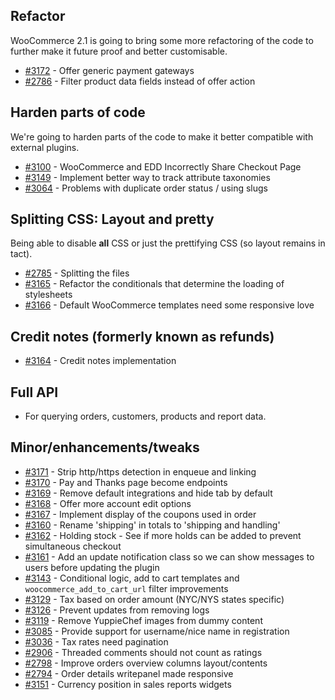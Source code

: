 ## Refactor
WooCommerce 2.1 is going to bring some more refactoring of the code to further make it future proof and better customisable.
* [#3172](https://github.com/woothemes/woocommerce/issues/3172) - Offer generic payment gateways
* [#2786](https://github.com/woothemes/woocommerce/issues/2786) - Filter product data fields instead of offer action

## Harden parts of code
We're going to harden parts of the code to make it better compatible with external plugins.
* [#3100](https://github.com/woothemes/woocommerce/issues/3100) - WooCommerce and EDD Incorrectly Share Checkout Page
* [#3149](https://github.com/woothemes/woocommerce/issues/3149) - Implement better way to track attribute taxonomies
* [#3064](https://github.com/woothemes/woocommerce/issues/3064) - Problems with duplicate order status / using slugs

## Splitting CSS: Layout and pretty
Being able to disable **all** CSS or just the prettifying CSS (so layout remains in tact).
* [#2785](https://github.com/woothemes/woocommerce/issues/2785) - Splitting the files
* [#3165](https://github.com/woothemes/woocommerce/issues/3165) - Refactor the conditionals that determine the loading of stylesheets
* [#3166](https://github.com/woothemes/woocommerce/issues/3166) - Default WooCommerce templates need some responsive love

## Credit notes (formerly known as refunds)
* [#3164](https://github.com/woothemes/woocommerce/issues/3164) - Credit notes implementation

## Full API
* For querying orders, customers, products and report data.

## Minor/enhancements/tweaks
* [#3171](https://github.com/woothemes/woocommerce/issues/3171) - Strip http/https detection in enqueue and linking
* [#3170](https://github.com/woothemes/woocommerce/issues/3170) - Pay and Thanks page become endpoints
* [#3169](https://github.com/woothemes/woocommerce/issues/3169) - Remove default integrations and hide tab by default
* [#3168](https://github.com/woothemes/woocommerce/issues/3168) - Offer more account edit options
* [#3167](https://github.com/woothemes/woocommerce/issues/3167) - Implement display of the coupons used in order
* [#3160](https://github.com/woothemes/woocommerce/issues/3160) - Rename 'shipping' in totals to 'shipping and handling'
* [#3162](https://github.com/woothemes/woocommerce/issues/3162) - Holding stock - See if more holds can be added to prevent simultaneous checkout
* [#3161](https://github.com/woothemes/woocommerce/issues/3161) - Add an update notification class so we can show messages to users before updating the plugin
* [#3143](https://github.com/woothemes/woocommerce/issues/3143) - Conditional logic, add to cart templates and `woocommerce_add_to_cart_url` filter improvements
* [#3129](https://github.com/woothemes/woocommerce/issues/3129) - Tax based on order amount (NYC/NYS states specific)
* [#3126](https://github.com/woothemes/woocommerce/issues/3126) - Prevent updates from removing logs
* [#3119](https://github.com/woothemes/woocommerce/issues/3119) - Remove YuppieChef images from dummy content
* [#3085](https://github.com/woothemes/woocommerce/issues/3085) - Provide support for username/nice name in registration
* [#3036](https://github.com/woothemes/woocommerce/issues/3036) - Tax rates need pagination
* [#2906](https://github.com/woothemes/woocommerce/issues/2906) - Threaded comments should not count as ratings
* [#2798](https://github.com/woothemes/woocommerce/issues/2798) - Improve orders overview columns layout/contents
* [#2794](https://github.com/woothemes/woocommerce/issues/2794) - Order details writepanel made responsive
* [#3151](https://github.com/woothemes/woocommerce/issues/3151) - Currency position in sales reports widgets